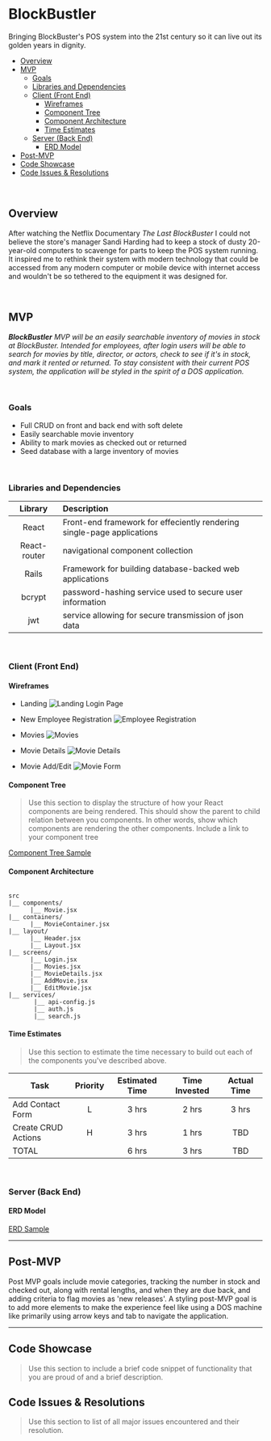 # BlockBustler

Bringing BlockBuster's POS system into the 21st century so it can live out its golden years in dignity.

- [Overview](#overview)
- [MVP](#mvp)
  - [Goals](#goals)
  - [Libraries and Dependencies](#libraries-and-dependencies)
  - [Client (Front End)](#client-front-end)
    - [Wireframes](#wireframes)
    - [Component Tree](#component-tree)
    - [Component Architecture](#component-architecture)
    - [Time Estimates](#time-estimates)
  - [Server (Back End)](#server-back-end)
    - [ERD Model](#erd-model)
- [Post-MVP](#post-mvp)
- [Code Showcase](#code-showcase)
- [Code Issues & Resolutions](#code-issues--resolutions)

<br>

## Overview

After watching the Netflix Documentary _The Last BlockBuster_ I could not believe the store's manager Sandi Harding had to keep a stock of dusty 20-year-old computers to scavenge for parts to keep the POS system running. It inspired me to rethink their system with modern technology that could be accessed from any modern computer or mobile device with internet access and wouldn't be so tethered to the equipment it was designed for.


<br>

## MVP

_**BlockBustler** MVP will be an easily searchable inventory of movies in stock at BlockBuster. Intended for employees, after login users will be able to search for movies by title, director, or actors, check to see if it's in stock, and mark it rented or returned. To stay consistent with their current POS system, the application will be styled in the spirit of a DOS application._

<br>

### Goals

- Full CRUD on front and back end with soft delete
- Easily searchable movie inventory
- Ability to mark movies as checked out or returned
- Seed database with a large inventory of movies

<br>

### Libraries and Dependencies

|     Library      | Description                                |
| :--------------: | :----------------------------------------- |
|      React       | Front-end framework for effeciently rendering single-page applications|
|      React-router       | navigational component collection |
|   Rails  | Framework for building database-backed web applications |
| bcrypt | password-hashing service used to secure user information |
|     jwt      | service allowing for secure transmission of json data |

<br>

### Client (Front End)

#### Wireframes

- Landing
![Landing Login Page](https://i.imgur.com/yjCcnE1.png)

- New Employee Registration
![Employee Registration](https://i.imgur.com/xpVnOwi.png)


- Movies
![Movies](https://i.imgur.com/zhOUpag.png)


- Movie Details
![Movie Details](https://i.imgur.com/cqueNZo.png)


- Movie Add/Edit
![Movie Form](https://i.imgur.com/PWztJ2G.png)




#### Component Tree

> Use this section to display the structure of how your React components are being rendered. This should show the parent to child relation between you components. In other words, show which components are rendering the other components. Include a link to your component tree

[Component Tree Sample](https://gist.git.generalassemb.ly/davidtwhitlatch/414107e2560ae0bb65e233570f2fe056#file-component-tree-png)

#### Component Architecture

``` structure

src
|__ components/
      |__ Movie.jsx
|__ containers/
      |__ MovieContainer.jsx
|__ layout/
      |__ Header.jsx
      |__ Layout.jsx
|__ screens/
      |__ Login.jsx
      |__ Movies.jsx
      |__ MovieDetails.jsx
      |__ AddMovie.jsx
      |__ EditMovie.jsx
|__ services/
       |__ api-config.js
       |__ auth.js
       |__ search.js

```

#### Time Estimates

> Use this section to estimate the time necessary to build out each of the components you've described above.

| Task                | Priority | Estimated Time | Time Invested | Actual Time |
| ------------------- | :------: | :------------: | :-----------: | :---------: |
| Add Contact Form    |    L     |     3 hrs      |     2 hrs     |    3 hrs    |
| Create CRUD Actions |    H     |     3 hrs      |     1 hrs     |     TBD     |
| TOTAL               |          |     6 hrs      |     3 hrs     |     TBD     |


<br>

### Server (Back End)

#### ERD Model

[ERD Sample](https://i.imgur.com/xXm8b2J.png)
<br>

***

## Post-MVP

Post MVP goals include movie categories, tracking the number in stock and checked out, along with rental lengths, and when they are due back, and adding criteria to flag movies as 'new releases'. A styling post-MVP goal is to add more elements to make the experience feel like using a DOS machine like primarily using arrow keys and tab to navigate the application.

***

## Code Showcase

> Use this section to include a brief code snippet of functionality that you are proud of and a brief description.

## Code Issues & Resolutions

> Use this section to list of all major issues encountered and their resolution.
